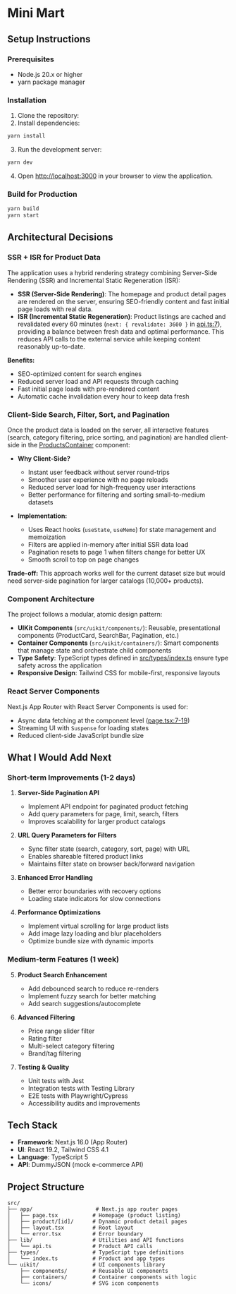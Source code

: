 # Mini Mart

## Setup Instructions

### Prerequisites

- Node.js 20.x or higher
- yarn package manager

### Installation

1. Clone the repository:
2. Install dependencies:

```bash
yarn install
```

3. Run the development server:

```bash
yarn dev
```

4. Open [http://localhost:3000](http://localhost:3000) in your browser to view the application.

### Build for Production

```bash
yarn build
yarn start
```

## Architectural Decisions

### SSR + ISR for Product Data

The application uses a hybrid rendering strategy combining Server-Side Rendering (SSR) and Incremental Static Regeneration (ISR):

- **SSR (Server-Side Rendering)**: The homepage and product detail pages are rendered on the server, ensuring SEO-friendly content and fast initial page loads with real data.
- **ISR (Incremental Static Regeneration)**: Product listings are cached and revalidated every 60 minutes (`next: { revalidate: 3600 }` in [api.ts:7](src/lib/api.ts#L7)), providing a balance between fresh data and optimal performance. This reduces API calls to the external service while keeping content reasonably up-to-date.

**Benefits:**

- SEO-optimized content for search engines
- Reduced server load and API requests through caching
- Fast initial page loads with pre-rendered content
- Automatic cache invalidation every hour to keep data fresh

### Client-Side Search, Filter, Sort, and Pagination

Once the product data is loaded on the server, all interactive features (search, category filtering, price sorting, and pagination) are handled client-side in the [ProductsContainer](src/uikit/containers/ProductsContainer.tsx) component:

- **Why Client-Side?**
  - Instant user feedback without server round-trips
  - Smoother user experience with no page reloads
  - Reduced server load for high-frequency user interactions
  - Better performance for filtering and sorting small-to-medium datasets

- **Implementation:**
  - Uses React hooks (`useState`, `useMemo`) for state management and memoization
  - Filters are applied in-memory after initial SSR data load
  - Pagination resets to page 1 when filters change for better UX
  - Smooth scroll to top on page changes

**Trade-off:** This approach works well for the current dataset size but would need server-side pagination for larger catalogs (10,000+ products).

### Component Architecture

The project follows a modular, atomic design pattern:

- **UIKit Components** (`src/uikit/components/`): Reusable, presentational components (ProductCard, SearchBar, Pagination, etc.)
- **Container Components** (`src/uikit/containers/`): Smart components that manage state and orchestrate child components
- **Type Safety**: TypeScript types defined in [src/types/index.ts](src/types/index.ts) ensure type safety across the application
- **Responsive Design**: Tailwind CSS for mobile-first, responsive layouts

### React Server Components

Next.js App Router with React Server Components is used for:

- Async data fetching at the component level ([page.tsx:7-19](src/app/page.tsx#L7-L19))
- Streaming UI with `Suspense` for loading states
- Reduced client-side JavaScript bundle size

## What I Would Add Next

### Short-term Improvements (1-2 days)

1. **Server-Side Pagination API**
   - Implement API endpoint for paginated product fetching
   - Add query parameters for page, limit, search, filters
   - Improves scalability for larger product catalogs

2. **URL Query Parameters for Filters**
   - Sync filter state (search, category, sort, page) with URL
   - Enables shareable filtered product links
   - Maintains filter state on browser back/forward navigation

3. **Enhanced Error Handling**
   - Better error boundaries with recovery options
   - Loading state indicators for slow connections

4. **Performance Optimizations**
   - Implement virtual scrolling for large product lists
   - Add image lazy loading and blur placeholders
   - Optimize bundle size with dynamic imports

### Medium-term Features (1 week)

5. **Product Search Enhancement**
   - Add debounced search to reduce re-renders
   - Implement fuzzy search for better matching
   - Add search suggestions/autocomplete

6. **Advanced Filtering**
   - Price range slider filter
   - Rating filter
   - Multi-select category filtering
   - Brand/tag filtering

7. **Testing & Quality**
    - Unit tests with Jest
    - Integration tests with Testing Library
    - E2E tests with Playwright/Cypress
    - Accessibility audits and improvements

## Tech Stack

- **Framework**: Next.js 16.0 (App Router)
- **UI**: React 19.2, Tailwind CSS 4.1
- **Language**: TypeScript 5
- **API**: DummyJSON (mock e-commerce API)

## Project Structure

```
src/
├── app/                    # Next.js app router pages
│   ├── page.tsx           # Homepage (product listing)
│   ├── product/[id]/      # Dynamic product detail pages
│   ├── layout.tsx         # Root layout
│   └── error.tsx          # Error boundary
├── lib/                   # Utilities and API functions
│   └── api.ts             # Product API calls
├── types/                 # TypeScript type definitions
│   └── index.ts           # Product and app types
└── uikit/                 # UI components library
    ├── components/        # Reusable UI components
    ├── containers/        # Container components with logic
    └── icons/             # SVG icon components
```
